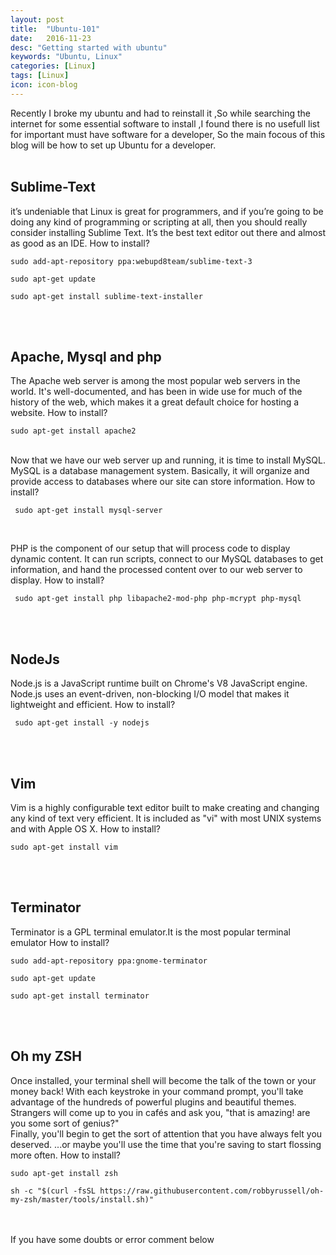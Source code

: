 ```yaml
---
layout: post
title:  "Ubuntu-101"
date:   2016-11-23
desc: "Getting started with ubuntu"
keywords: "Ubuntu, Linux"
categories: [Linux]
tags: [Linux]
icon: icon-blog
---
```

Recently I broke my ubuntu and had to reinstall it ,So while searching the internet for some essential
software to install ,I found there is no usefull list for important must have software for a developer,
So the main focous of this blog will be how to set up Ubuntu for a developer.
<br/><br/>

Sublime-Text
------
 it’s undeniable that Linux is great for programmers, and if you’re going to be doing any kind of programming or scripting at all, then you should really consider installing Sublime Text. It’s the best text editor out there and almost as good as an IDE.
 How to install?

```
sudo add-apt-repository ppa:webupd8team/sublime-text-3

sudo apt-get update

sudo apt-get install sublime-text-installer

```
<br/><br/>

Apache, Mysql and php
------
 The Apache web server is among the most popular web servers in the world. It's well-documented, and has been in wide use for much of the history of the web, which makes it a great default choice for hosting a website.
 How to install?

```
sudo apt-get install apache2
```
<br/>
Now that we have our web server up and running, it is time to install MySQL. MySQL is a database management system. Basically, it will organize and provide access to databases where our site can store information.
 How to install?

```
 sudo apt-get install mysql-server
```
<br/>

 PHP is the component of our setup that will process code to display dynamic content. It can run scripts, connect to our MySQL databases to get information, and hand the processed content over to our web server to display.
 How to install?

```
 sudo apt-get install php libapache2-mod-php php-mcrypt php-mysql
```
<br/><br/>

NodeJs
------
 Node.js is a JavaScript runtime built on Chrome's V8 JavaScript engine. Node.js uses an event-driven, non-blocking I/O model that makes it lightweight and efficient. 
 How to install?

```
 sudo apt-get install -y nodejs
```
<br/><br/>

Vim
------
 Vim is a highly configurable text editor built to make creating and changing any kind of text very efficient. It is included as "vi" with most UNIX systems and with Apple OS X. 
 How to install?

```
sudo apt-get install vim
```
<br/><br/>

Terminator
------
Terminator is a GPL terminal emulator.It is the most popular terminal emulator
How to install?

```
sudo add-apt-repository ppa:gnome-terminator

sudo apt-get update

sudo apt-get install terminator
```
<br/><br/>

Oh my ZSH
------
Once installed, your terminal shell will become the talk of the town or your money back! With each keystroke in your command prompt, you'll take advantage of the hundreds of powerful plugins and beautiful themes. Strangers will come up to you in cafés and ask you, "that is amazing! are you some sort of genius?"<br/>
Finally, you'll begin to get the sort of attention that you have always felt you deserved. ...or maybe you'll use the time that you're saving to start flossing more often.
How to install?

```
sudo apt-get install zsh

sh -c "$(curl -fsSL https://raw.githubusercontent.com/robbyrussell/oh-my-zsh/master/tools/install.sh)"
```
<br/><br/>
If you have some doubts or error comment below



